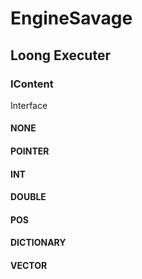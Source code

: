 # EngineSavage

## Loong Executer

### IContent

Interface

#### NONE

#### POINTER

#### INT

#### DOUBLE

#### POS

#### DICTIONARY

#### VECTOR
